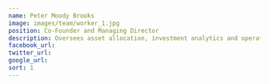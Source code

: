 ```yaml
---
name: Peter Moody Brooks
image: images/team/worker_1.jpg
position: Co-Founder and Managing Director
description: Oversees asset allocation, investment analytics and operations.  Formerly a Managing Director at Goldman Sachs and Co-Head of the firm's Asia Asset Management Group based in Singapore and Hong Kong. Peter graduated with a BA in Economics from Yale University and subsequently obtained an MBA from Columbia University.
facebook_url:
twitter_url:
google_url:
sort: 1
---
```

